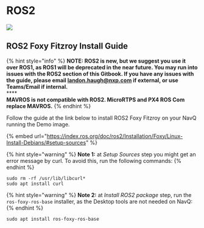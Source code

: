 # ROS2

![](<../../../.gitbook/assets/image (57).png>)

## ROS2 Foxy Fitzroy Install Guide

{% hint style="info" %}
**NOTE: ROS2 is new, but we suggest you use it over ROS1, as ROS1 will be deprecated in the near future. You may run into issues with the ROS2 section of this Gitbook. If you have any issues with the guide, please email landon.haugh@nxp.com if external, or use Teams/Email if internal.**\
****\
**MAVROS is not compatible with ROS2. MicroRTPS and PX4 ROS Com replace MAVROS.**
{% endhint %}

Follow the guide at the link below to install ROS2 Foxy Fitzroy on your NavQ running the Demo image.

{% embed url="https://index.ros.org/doc/ros2/Installation/Foxy/Linux-Install-Debians/#setup-sources" %}

{% hint style="warning" %}
**Note 1:** at _Setup Sources_ step you might get an error message by curl. To avoid this, run the following commands:
{% endhint %}

```
sudo rm -rf /usr/lib/libcurl*
sudo apt install curl
```

{% hint style="warning" %}
**Note 2:** at _Install ROS2 package_ step, run the `ros-foxy-ros-base` installer, as the Desktop tools are not needed on NavQ:
{% endhint %}

```
sudo apt install ros-foxy-ros-base
```

##
